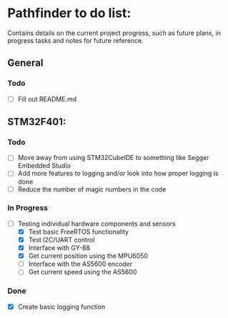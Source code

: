 # Pathfinder to do list:

Contains details on the current project progress, such as future plans, in
progress tasks and notes for future reference.

## General

### Todo

- [ ] Fill out README.md

## STM32F401:

### Todo

- [ ] Move away from using STM32CubeIDE to something like Segger Embedded Studio
- [ ] Add more features to logging and/or look into how proper logging is done 
- [ ] Reduce the number of magic numbers in the code

### In Progress

- [ ] Testing individual hardware components and sensors
	- [x] Test basic FreeRTOS functionality
	- [x] Test I2C/UART control
	- [x] Interface with GY-88
	- [x] Get current position using the MPU6050
	- [ ] Interface with the AS5600 encoder
	- [ ] Get current speed using the AS5600

### Done

- [x] Create basic logging function
